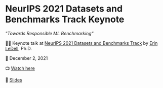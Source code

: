 # NeurIPS 2021 Datasets and Benchmarks Track Keynote

*"Towards Responsible ML Benchmarking"* 

👩‍🏫 Keynote talk at [NeurIPS 2021 Datasets and Benchmarks Track](https://blog.neurips.cc/2021/11/19/announcing-the-neurips-2021-datasets-and-benchmarks-track-papers/) by [Erin LeDell](https://twitter.com/ledell), Ph.D. 

📅 December 2, 2021 

📺 [Watch here](https://neurips.cc/virtual/2021/datasets-and-benchmarks/47107#wse-detail-47185)

📓 [Slides](https://github.com/ledell/neurips-2021-keynote/blob/master/neurips_benchmarks_dec2021.pdf)
